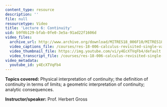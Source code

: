```yaml
---
content_type: resource
description: ''
file: null
resourcetype: Video
title: 'Lecture 6: Continuity'
uid: b9f0b129-bfab-0fe0-3e5a-91ad22f1606d
video_files:
  archive_url: http://www.archive.org/download/MITRES18_006F10/MITRES18_006F10_26_0206_300k.mp4
  video_captions_file: /courses/res-18-006-calculus-revisited-single-variable-calculus-fall-2010/1b975a9c16bb5f0db759a5a88ced3be7_y4EcXTVqFb4.vtt
  video_thumbnail_file: https://img.youtube.com/vi/y4EcXTVqFb4/default.jpg
  video_transcript_file: /courses/res-18-006-calculus-revisited-single-variable-calculus-fall-2010/07112187778597ab92d7d5183813053e_y4EcXTVqFb4.pdf
video_metadata:
  youtube_id: y4EcXTVqFb4
---
```


**Topics covered:** Physical interpretation of continuity; the definition of continuity in terms of limits; a geometric interpretation of continuity; analytic consequences.

**Instructor/speaker:** Prof. Herbert Gross